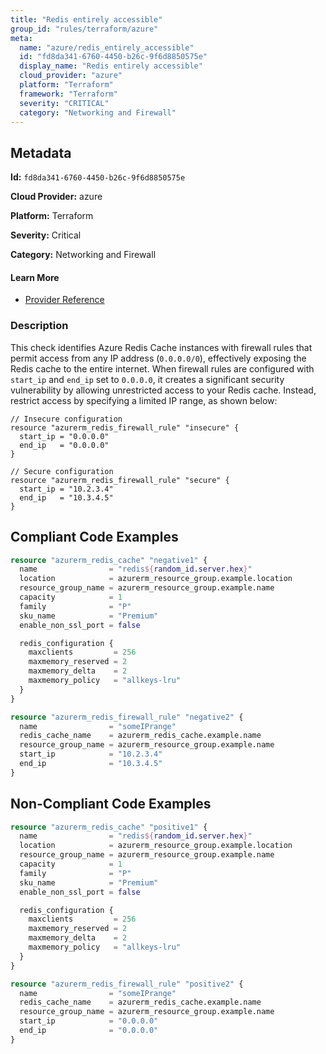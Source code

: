 ```yaml
---
title: "Redis entirely accessible"
group_id: "rules/terraform/azure"
meta:
  name: "azure/redis_entirely_accessible"
  id: "fd8da341-6760-4450-b26c-9f6d8850575e"
  display_name: "Redis entirely accessible"
  cloud_provider: "azure"
  platform: "Terraform"
  framework: "Terraform"
  severity: "CRITICAL"
  category: "Networking and Firewall"
---
```

## Metadata

**Id:** `fd8da341-6760-4450-b26c-9f6d8850575e`

**Cloud Provider:** azure

**Platform:** Terraform

**Severity:** Critical

**Category:** Networking and Firewall

#### Learn More

 - [Provider Reference](https://registry.terraform.io/providers/hashicorp/azurerm/latest/docs/resources/redis_firewall_rule)

### Description

 This check identifies Azure Redis Cache instances with firewall rules that permit access from any IP address (`0.0.0.0/0`), effectively exposing the Redis cache to the entire internet. When firewall rules are configured with `start_ip` and `end_ip` set to `0.0.0.0`, it creates a significant security vulnerability by allowing unrestricted access to your Redis cache. Instead, restrict access by specifying a limited IP range, as shown below:

```
// Insecure configuration
resource "azurerm_redis_firewall_rule" "insecure" {
  start_ip = "0.0.0.0"
  end_ip   = "0.0.0.0"
}

// Secure configuration
resource "azurerm_redis_firewall_rule" "secure" {
  start_ip = "10.2.3.4"
  end_ip   = "10.3.4.5"
}
```


## Compliant Code Examples
```terraform
resource "azurerm_redis_cache" "negative1" {
  name                = "redis${random_id.server.hex}"
  location            = azurerm_resource_group.example.location
  resource_group_name = azurerm_resource_group.example.name
  capacity            = 1
  family              = "P"
  sku_name            = "Premium"
  enable_non_ssl_port = false

  redis_configuration {
    maxclients         = 256
    maxmemory_reserved = 2
    maxmemory_delta    = 2
    maxmemory_policy   = "allkeys-lru"
  }
}

resource "azurerm_redis_firewall_rule" "negative2" {
  name                = "someIPrange"
  redis_cache_name    = azurerm_redis_cache.example.name
  resource_group_name = azurerm_resource_group.example.name
  start_ip            = "10.2.3.4"
  end_ip              = "10.3.4.5"
}
```
## Non-Compliant Code Examples
```terraform
resource "azurerm_redis_cache" "positive1" {
  name                = "redis${random_id.server.hex}"
  location            = azurerm_resource_group.example.location
  resource_group_name = azurerm_resource_group.example.name
  capacity            = 1
  family              = "P"
  sku_name            = "Premium"
  enable_non_ssl_port = false

  redis_configuration {
    maxclients         = 256
    maxmemory_reserved = 2
    maxmemory_delta    = 2
    maxmemory_policy   = "allkeys-lru"
  }
}

resource "azurerm_redis_firewall_rule" "positive2" {
  name                = "someIPrange"
  redis_cache_name    = azurerm_redis_cache.example.name
  resource_group_name = azurerm_resource_group.example.name
  start_ip            = "0.0.0.0"
  end_ip              = "0.0.0.0"
}
```